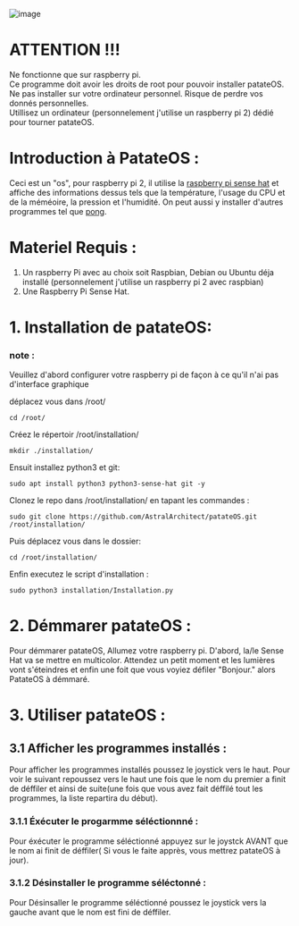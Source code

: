 ![image](https://github.com/AstralArchitect/patateOS/assets/154975712/c505561e-35a8-435c-9385-2f8121c49162)
# ATTENTION !!!

Ne fonctionne que sur raspberry pi.\
Ce programme doit avoir les droits de root pour pouvoir installer patateOS.\
Ne pas installer sur votre ordinateur personnel. Risque de perdre vos donnés personnelles.\
Utillisez un ordinateur (personnelement j'utilise un raspberry pi 2) dédié pour tourner patateOS.

# Introduction à PatateOS : 
Ceci est un "os", pour raspberry pi 2, il utilise la [raspberry pi sense hat](https://www.kubii.com/fr/modules-capteurs/1081-raspberry-pi-sense-hat-kubii-640522710799.html) et affiche des informations dessus tels que la température, l'usage du CPU et de la méméoire, la pression et l'humidité. On peut aussi y installer d'autres programmes tel que [pong](https://github.com/AstralArchitect/pong-patateOS).

# Materiel Requis : 
  1. Un raspberry Pi avec au choix soit Raspbian, Debian ou Ubuntu déja installé (personnelement j'utilise un raspberry pi 2 avec raspbian)
  2. Une Raspberry Pi Sense Hat.

# 1. Installation de patateOS:
### note :
Veuillez d'abord configurer votre raspberry pi de façon à ce qu'il n'ai pas d'interface graphique


déplacez vous dans /root/

```
cd /root/
```
Créez le répertoir /root/installation/
```
mkdir ./installation/
```
Ensuit installez python3 et git:

```
sudo apt install python3 python3-sense-hat git -y
```

Clonez le repo dans /root/installation/ en tapant les commandes : 
```
sudo git clone https://github.com/AstralArchitect/patateOS.git /root/installation/
```

Puis déplacez vous dans le dossier:
```
cd /root/installation/
```
Enfin executez le script d'installation :
```
sudo python3 installation/Installation.py
```

# 2. Démmarer patateOS :

Pour démmarer patateOS, Allumez votre raspberry pi. D'abord, la/le Sense Hat va se mettre en multicolor. Attendez un petit moment et les lumières vont s'éteindres et enfin une foit que vous voyiez défiler "Bonjour." alors PatateOS à démmaré.

# 3. Utiliser patateOS :

## 3.1 Afficher les programmes installés :
Pour afficher les programmes installés poussez le joystick vers le haut. Pour voir le suivant repoussez vers le haut une fois que le nom du premier a finit de déffiler et ainsi de suite(une fois que vous avez fait déffilé tout les programmes, la liste repartira du début).
### 3.1.1 Éxécuter le progarmme séléctionnné :
Pour éxécuter le programme séléctionné appuyez sur le joystck AVANT que le nom ai finit de déffiler( Si vous le faite apprès, vous mettrez patateOS à jour).
### 3.1.2 Désinstaller le programme séléctonné :
Pour Désinsaller le programme séléctionné poussez le joystick vers la gauche avant que le nom est fini de déffiler.

